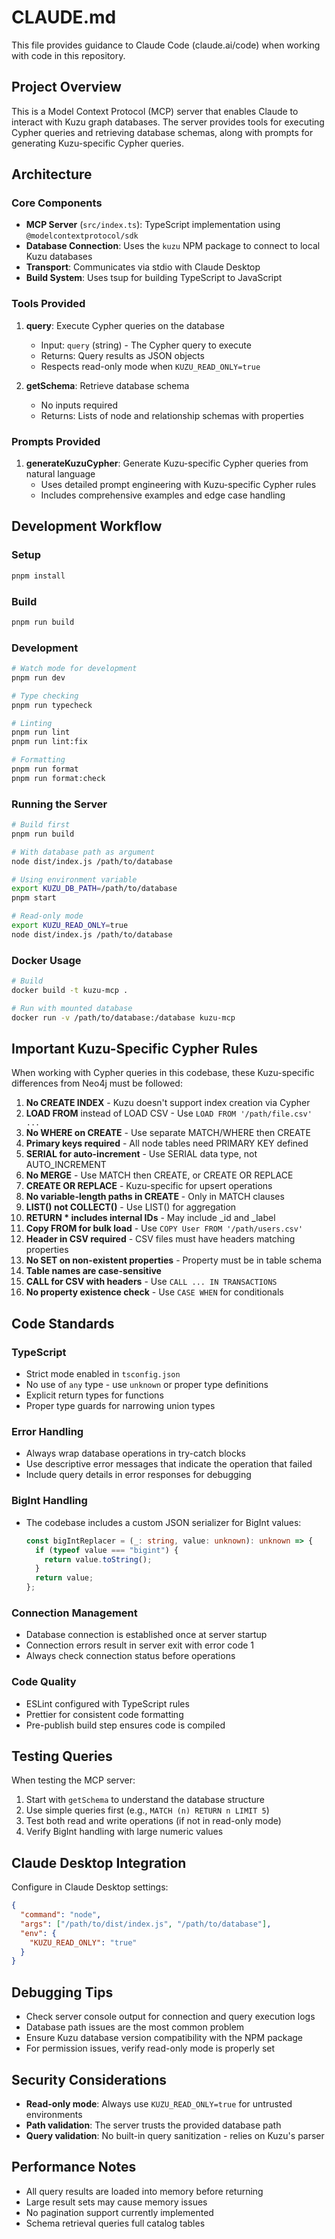 # CLAUDE.md

This file provides guidance to Claude Code (claude.ai/code) when working with code in this repository.

## Project Overview

This is a Model Context Protocol (MCP) server that enables Claude to interact with Kuzu graph databases. The server provides tools for executing Cypher queries and retrieving database schemas, along with prompts for generating Kuzu-specific Cypher queries.

## Architecture

### Core Components

- **MCP Server** (`src/index.ts`): TypeScript implementation using `@modelcontextprotocol/sdk`
- **Database Connection**: Uses the `kuzu` NPM package to connect to local Kuzu databases
- **Transport**: Communicates via stdio with Claude Desktop
- **Build System**: Uses tsup for building TypeScript to JavaScript

### Tools Provided

1. **query**: Execute Cypher queries on the database
   - Input: `query` (string) - The Cypher query to execute
   - Returns: Query results as JSON objects
   - Respects read-only mode when `KUZU_READ_ONLY=true`

2. **getSchema**: Retrieve database schema
   - No inputs required
   - Returns: Lists of node and relationship schemas with properties

### Prompts Provided

1. **generateKuzuCypher**: Generate Kuzu-specific Cypher queries from natural language
   - Uses detailed prompt engineering with Kuzu-specific Cypher rules
   - Includes comprehensive examples and edge case handling

## Development Workflow

### Setup
```bash
pnpm install
```

### Build
```bash
pnpm run build
```

### Development
```bash
# Watch mode for development
pnpm run dev

# Type checking
pnpm run typecheck

# Linting
pnpm run lint
pnpm run lint:fix

# Formatting
pnpm run format
pnpm run format:check
```

### Running the Server
```bash
# Build first
pnpm run build

# With database path as argument
node dist/index.js /path/to/database

# Using environment variable
export KUZU_DB_PATH=/path/to/database
pnpm start

# Read-only mode
export KUZU_READ_ONLY=true
node dist/index.js /path/to/database
```

### Docker Usage
```bash
# Build
docker build -t kuzu-mcp .

# Run with mounted database
docker run -v /path/to/database:/database kuzu-mcp
```

## Important Kuzu-Specific Cypher Rules

When working with Cypher queries in this codebase, these Kuzu-specific differences from Neo4j must be followed:

1. **No CREATE INDEX** - Kuzu doesn't support index creation via Cypher
2. **LOAD FROM** instead of LOAD CSV - Use `LOAD FROM '/path/file.csv' ...`
3. **No WHERE on CREATE** - Use separate MATCH/WHERE then CREATE
4. **Primary keys required** - All node tables need PRIMARY KEY defined
5. **SERIAL for auto-increment** - Use SERIAL data type, not AUTO_INCREMENT
6. **No MERGE** - Use MATCH then CREATE, or CREATE OR REPLACE
7. **CREATE OR REPLACE** - Kuzu-specific for upsert operations
8. **No variable-length paths in CREATE** - Only in MATCH clauses
9. **LIST() not COLLECT()** - Use LIST() for aggregation
10. **RETURN * includes internal IDs** - May include _id and _label
11. **Copy FROM for bulk load** - Use `COPY User FROM '/path/users.csv'`
12. **Header in CSV required** - CSV files must have headers matching properties
13. **No SET on non-existent properties** - Property must be in table schema
14. **Table names are case-sensitive**
15. **CALL for CSV with headers** - Use `CALL ... IN TRANSACTIONS`
16. **No property existence check** - Use `CASE WHEN` for conditionals

## Code Standards

### TypeScript
- Strict mode enabled in `tsconfig.json`
- No use of `any` type - use `unknown` or proper type definitions
- Explicit return types for functions
- Proper type guards for narrowing union types

### Error Handling
- Always wrap database operations in try-catch blocks
- Use descriptive error messages that indicate the operation that failed
- Include query details in error responses for debugging

### BigInt Handling
- The codebase includes a custom JSON serializer for BigInt values:
  ```typescript
  const bigIntReplacer = (_: string, value: unknown): unknown => {
    if (typeof value === "bigint") {
      return value.toString();
    }
    return value;
  };
  ```

### Connection Management
- Database connection is established once at server startup
- Connection errors result in server exit with error code 1
- Always check connection status before operations

### Code Quality
- ESLint configured with TypeScript rules
- Prettier for consistent code formatting
- Pre-publish build step ensures code is compiled

## Testing Queries

When testing the MCP server:
1. Start with `getSchema` to understand the database structure
2. Use simple queries first (e.g., `MATCH (n) RETURN n LIMIT 5`)
3. Test both read and write operations (if not in read-only mode)
4. Verify BigInt handling with large numeric values

## Claude Desktop Integration

Configure in Claude Desktop settings:
```json
{
  "command": "node",
  "args": ["/path/to/dist/index.js", "/path/to/database"],
  "env": {
    "KUZU_READ_ONLY": "true"
  }
}
```

## Debugging Tips

- Check server console output for connection and query execution logs
- Database path issues are the most common problem
- Ensure Kuzu database version compatibility with the NPM package
- For permission issues, verify read-only mode is properly set

## Security Considerations

- **Read-only mode**: Always use `KUZU_READ_ONLY=true` for untrusted environments
- **Path validation**: The server trusts the provided database path
- **Query validation**: No built-in query sanitization - relies on Kuzu's parser

## Performance Notes

- All query results are loaded into memory before returning
- Large result sets may cause memory issues
- No pagination support currently implemented
- Schema retrieval queries full catalog tables